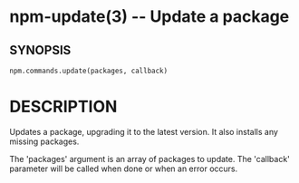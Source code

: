 npm-update(3) -- Update a package
=================================


































<extoc></extoc>

## SYNOPSIS
    npm.commands.update(packages, callback)

# DESCRIPTION

Updates a package, upgrading it to the latest version. It also installs any missing packages.

The 'packages' argument is an array of packages to update. The 'callback' parameter will be called when done or when an error occurs.
